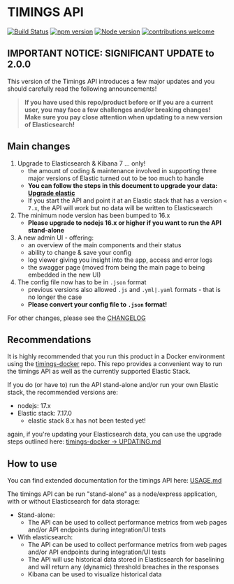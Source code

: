 # TIMINGS API

[![Build Status](https://travis-ci.org/godaddy/timings.svg?branch=master)](https://travis-ci.org/godaddy/timings) [![npm version](https://badge.fury.io/js/timings.svg)](https://www.npmjs.com/package/timings) [![Node version](https://img.shields.io/node/v/timings.svg?style=flat)](http://nodejs.org/download/) [![contributions welcome](https://img.shields.io/badge/contributions-welcome-brightgreen.svg?style=flat)](https://github.com/godaddy/timings/issues)

## **IMPORTANT NOTICE: SIGNIFICANT UPDATE to 2.0.0**

This version of the Timings API introduces a few major updates and you should carefully read the following announcements!

> **If you have used this repo/product before or if you are a current user, you may face a few challenges and/or breaking changes!
> Make sure you pay close attention when updating to a new version of Elasticsearch!**

## Main changes

1. Upgrade to Elasticsearch & Kibana 7 ... only!
   - the amount of coding & maintenance involved in supporting three major versions of Elastic turned out to be too much to handle
   - **You can follow the steps in this document to upgrade your data: [Upgrade elastic](https://github.com/mverkerk-godaddy/timings-docker/tree/master/docs/UPDATING.md)**
   - If you start the API and point it at an Elastic stack that has a version `< 7.x`, the API will work but no data will be written to Elasticsearch
2. The minimum node version has been bumped to 16.x
   - **Please upgrade to nodejs 16.x or higher if you want to run the API stand-alone**
3. A new admin UI - offering:
   - an overview of the main components and their status
   - ability to change & save your config
   - log viewer giving you insight into the app, access and error logs
   - the swagger page (moved from being the main page to being embedded in the new UI)
4. The config file now has to be in `.json` format
   - previous versions also allowed `.js` and `.yml|.yaml` formats - that is no longer the case
   - **Please convert your config file to `.json` format!**

For other changes, please see the [CHANGELOG](./CHANGELOG.md)

## Recommendations

It is highly recommended that you run this product in a Docker environment using the [timings-docker](https://mverkerk-godaddy/timings-docker) repo. This repo provides a convenient way to run the timings API as well as the currently supported Elastic Stack.

If you do (or have to) run the API stand-alone and/or run your own Elastic stack, the recommended versions are:

- nodejs: 17.x
- Elastic stack: 7.17.0
  - elastic stack 8.x has not been tested yet!

again, if you're updating your Elasticsearch data, you can use the upgrade steps outlined here: [timings-docker -> UPDATING.md](https://github.com/mverkerk-godaddy/timings-docker/tree/master/docs/UPDATING.md)

## How to use

You can find extended documentation for the timings API here: [USAGE.md](./docs/USAGE.md)

The timings API can be run "stand-alone" as a node/express application, with or without Elasticsearch for data storage:

- Stand-alone:
  - The API can be used to collect performance metrics from web pages and/or API endpoints during integration/UI tests
- With elasticsearch:
  - The API can be used to collect performance metrics from web pages and/or API endpoints during integration/UI tests
  - The API will use historical data stored in Elasticsearch for baselining and will return any (dynamic) threshold breaches in the responses
  - Kibana can be used to visualize historical data

